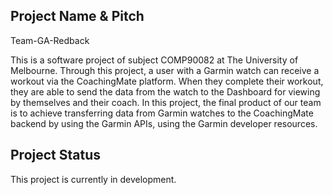 ## Project Name & Pitch
Team-GA-Redback

This is a software project of subject COMP90082 at The University of Melbourne. Through this project, a user with a Garmin watch can receive a workout via the CoachingMate platform. When they complete their workout, they are able to send the data from the watch to the Dashboard for viewing by themselves and their coach. In this project, the final product of our team is to achieve transferring data from Garmin watches to the CoachingMate backend by using the Garmin APIs, using the Garmin developer resources.



## Project Status

This project is currently in development.
